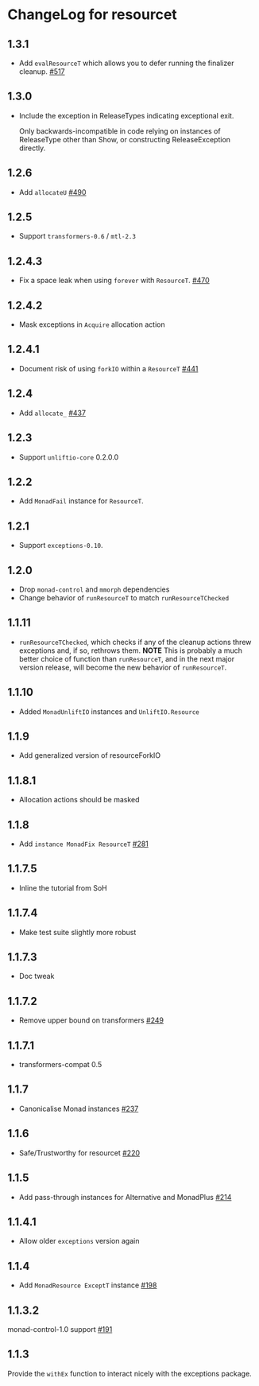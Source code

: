 # ChangeLog for resourcet

## 1.3.1

* Add `evalResourceT` which allows you to defer running the finalizer cleanup. [#517](https://github.com/snoyberg/conduit/pull/517)

## 1.3.0

* Include the exception in ReleaseTypes indicating exceptional exit.

  Only backwards-incompatible in code relying on instances of ReleaseType
  other than Show, or constructing ReleaseException directly.

## 1.2.6

* Add `allocateU` [#490](https://github.com/snoyberg/conduit/pull/490)

## 1.2.5

* Support `transformers-0.6` / `mtl-2.3`

## 1.2.4.3

* Fix a space leak when using `forever` with `ResourceT`. [#470](https://github.com/snoyberg/conduit/pull/470)

## 1.2.4.2

* Mask exceptions in `Acquire` allocation action

## 1.2.4.1

* Document risk of using `forkIO` within a `ResourceT` [#441](https://github.com/snoyberg/conduit/pull/441)

## 1.2.4

* Add `allocate_` [#437](https://github.com/snoyberg/conduit/pull/437)

## 1.2.3

* Support `unliftio-core` 0.2.0.0

## 1.2.2

* Add `MonadFail` instance for `ResourceT`.

## 1.2.1

* Support `exceptions-0.10`.

## 1.2.0

* Drop `monad-control` and `mmorph` dependencies
* Change behavior of `runResourceT` to match `runResourceTChecked`

## 1.1.11

* `runResourceTChecked`, which checks if any of the cleanup actions
  threw exceptions and, if so, rethrows them. __NOTE__ This is
  probably a much better choice of function than `runResourceT`, and
  in the next major version release, will become the new behavior of
  `runResourceT`.

## 1.1.10

* Added `MonadUnliftIO` instances and `UnliftIO.Resource`

## 1.1.9

* Add generalized version of resourceForkIO

## 1.1.8.1

* Allocation actions should be masked

## 1.1.8

* Add `instance MonadFix ResourceT`
  [#281](https://github.com/snoyberg/conduit/pull/281)

## 1.1.7.5

* Inline the tutorial from SoH

## 1.1.7.4

* Make test suite slightly more robust

## 1.1.7.3

* Doc tweak

## 1.1.7.2

* Remove upper bound on transformers [#249](https://github.com/snoyberg/conduit/issues/249)

## 1.1.7.1

* transformers-compat 0.5

## 1.1.7

* Canonicalise Monad instances [#237](https://github.com/snoyberg/conduit/pull/237)

## 1.1.6

* Safe/Trustworthy for resourcet [#220](https://github.com/snoyberg/conduit/pull/220)

## 1.1.5

*  Add pass-through instances for Alternative and MonadPlus [#214](https://github.com/snoyberg/conduit/pull/214)

## 1.1.4.1

* Allow older `exceptions` version again

## 1.1.4

* Add `MonadResource ExceptT` instance [#198](https://github.com/snoyberg/conduit/pull/198)

## 1.1.3.2

monad-control-1.0 support [#191](https://github.com/snoyberg/conduit/pull/191)

## 1.1.3

Provide the `withEx` function to interact nicely with the exceptions package.

